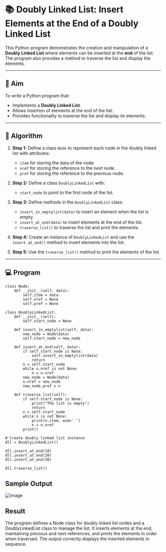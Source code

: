 # 📚 Doubly Linked List: Insert Elements at the End of a Doubly Linked List

This Python program demonstrates the creation and manipulation of a **Doubly Linked List** where elements can be inserted at the **end** of the list. The program also provides a method to traverse the list and display the elements.

---

## 🎯 Aim

To write a Python program that:
- Implements a **Doubly Linked List**.
- Allows insertion of elements at the end of the list.
- Provides functionality to traverse the list and display its elements.

---

## 🧠 Algorithm

1. **Step 1:** Define a class `Node` to represent each node in the doubly linked list with attributes:
   - `item` for storing the data of the node.
   - `nref` for storing the reference to the next node.
   - `pref` for storing the reference to the previous node.

2. **Step 2:** Define a class `DoublyLinkedList` with:
   - `start_node` to point to the first node of the list.

3. **Step 3:** Define methods in the `DoublyLinkedList` class:
   - `insert_in_emptylist(data)` to insert an element when the list is empty.
   - `insert_at_end(data)` to insert elements at the end of the list.
   - `traverse_list()` to traverse the list and print the elements.

4. **Step 4:** Create an instance of `DoublyLinkedList` and use the `insert_at_end()` method to insert elements into the list.

5. **Step 5:** Use the `traverse_list()` method to print the elements of the list.

---

## 💻 Program
```
class Node:
    def __init__(self, data):
        self.item = data
        self.nref = None
        self.pref = None

class DoublyLinkedList:
    def __init__(self):
        self.start_node = None

    def insert_in_emptylist(self, data):
        new_node = Node(data)
        self.start_node = new_node

    def insert_at_end(self, data):
        if self.start_node is None:
            self.insert_in_emptylist(data)
            return
        n = self.start_node
        while n.nref is not None:
            n = n.nref
        new_node = Node(data)
        n.nref = new_node
        new_node.pref = n

    def traverse_list(self):
        if self.start_node is None:
            print("The list is empty")
            return
        n = self.start_node
        while n is not None:
            print(n.item, end=' ')
            n = n.nref
        print()

# Create doubly linked list instance
dll = DoublyLinkedList()

dll.insert_at_end(10)
dll.insert_at_end(20)
dll.insert_at_end(30)

dll.traverse_list()
```

## Sample Output
![image](https://github.com/user-attachments/assets/d27f7963-de9b-4ea8-8d29-4e86ea50cf6e)


## Result
The program defines a Node class for doubly linked list nodes and a DoublyLinkedList class to manage the list. It inserts elements at the end, maintaining previous and next references, and prints the elements in order when traversed. The output correctly displays the inserted elements in sequence.
